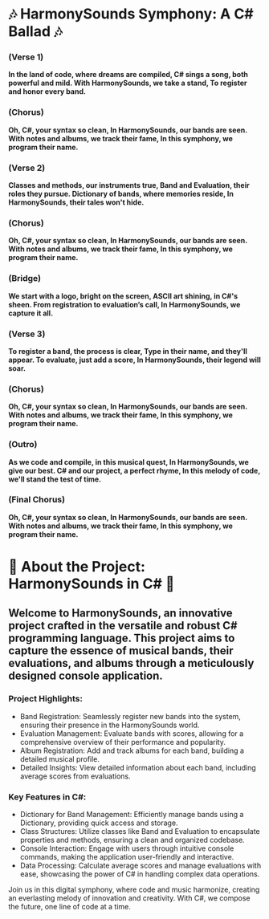 
# 🎶 HarmonySounds Symphony: A C# Ballad 🎶

### **(Verse 1)**
**In the land of code, where dreams are compiled,
C# sings a song, both powerful and mild.
With HarmonySounds, we take a stand,
To register and honor every band.**

### **(Chorus)**
**Oh, C#, your syntax so clean,
In HarmonySounds, our bands are seen.
With notes and albums, we track their fame,
In this symphony, we program their name.**

### **(Verse 2)**
**Classes and methods, our instruments true,
Band and Evaluation, their roles they pursue.
Dictionary of bands, where memories reside,
In HarmonySounds, their tales won't hide.**

### **(Chorus)**
**Oh, C#, your syntax so clean,
In HarmonySounds, our bands are seen.
With notes and albums, we track their fame,
In this symphony, we program their name.**

### **(Bridge)**
**We start with a logo, bright on the screen,
ASCII art shining, in C#'s sheen.
From registration to evaluation’s call,
In HarmonySounds, we capture it all.**

### **(Verse 3)**
**To register a band, the process is clear,
Type in their name, and they'll appear.
To evaluate, just add a score,
In HarmonySounds, their legend will soar.**

### **(Chorus)**
**Oh, C#, your syntax so clean,
In HarmonySounds, our bands are seen.
With notes and albums, we track their fame,
In this symphony, we program their name.**

### **(Outro)**
**As we code and compile, in this musical quest,
In HarmonySounds, we give our best.
C# and our project, a perfect rhyme,
In this melody of code, we'll stand the test of time.**

### **(Final Chorus)**
**Oh, C#, your syntax so clean,
In HarmonySounds, our bands are seen.
With notes and albums, we track their fame,
In this symphony, we program their name.**


# 🎵 About the Project: HarmonySounds in C# 🎵

 ## **Welcome to HarmonySounds, an innovative project crafted in the versatile and robust C# programming language. This project aims to capture the essence of musical bands, their evaluations, and albums through a meticulously designed console application.**

### **Project Highlights:**

- Band Registration: Seamlessly register new bands into the system, ensuring their presence in the HarmonySounds world.
- Evaluation Management: Evaluate bands with scores, allowing for a comprehensive overview of their performance and popularity.
- Album Registration: Add and track albums for each band, building a detailed musical profile.
- Detailed Insights: View detailed information about each band, including average scores from evaluations.

### **Key Features in C#:**

- Dictionary for Band Management: Efficiently manage bands using a Dictionary, providing quick access and storage.
- Class Structures: Utilize classes like Band and Evaluation to encapsulate properties and methods, ensuring a clean and organized codebase.
- Console Interaction: Engage with users through intuitive console commands, making the application user-friendly and interactive.
- Data Processing: Calculate average scores and manage evaluations with ease, showcasing the power of C# in handling complex data operations.
  
Join us in this digital symphony, where code and music harmonize, creating an everlasting melody of innovation and creativity. With C#, we compose the future, one line of code at a time.





